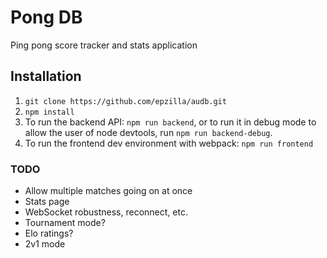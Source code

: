 # Pong DB
Ping pong score tracker and stats application

## Installation
1. `git clone https://github.com/epzilla/audb.git`
2. `npm install`
3. To run the backend API: `npm run backend`, or to run it in debug mode to allow the user of node devtools, run `npm run backend-debug`.
4. To run the frontend dev environment with webpack: `npm run frontend`

### TODO
- Allow multiple matches going on at once
- Stats page
- WebSocket robustness, reconnect, etc.
- Tournament mode?
- Elo ratings?
- 2v1 mode